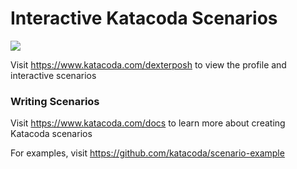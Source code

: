 # Interactive Katacoda Scenarios

[![](http://shields.katacoda.com/katacoda/dexterposh/count.svg)](https://www.katacoda.com/dexterposh "Get your profile on Katacoda.com")

Visit https://www.katacoda.com/dexterposh to view the profile and interactive scenarios

### Writing Scenarios
Visit https://www.katacoda.com/docs to learn more about creating Katacoda scenarios

For examples, visit https://github.com/katacoda/scenario-example
